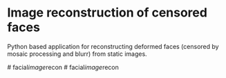# Image reconstruction of censored faces
Python based application for reconstructing deformed faces (censored by mosaic processing and blurr) from static images.

#   f a c i a l _ i m a g e _ r e c o n  
 #   f a c i a l _ i m a g e _ r e c o n  
 